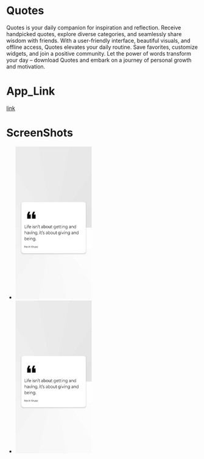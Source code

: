# Quotes
Quotes is your daily companion for inspiration and reflection. Receive handpicked quotes, explore diverse categories, and seamlessly share wisdom with friends. With a user-friendly interface, beautiful visuals, and offline access, Quotes elevates your daily routine. Save favorites, customize widgets, and join a positive community. Let the power of words transform your day – download Quotes and embark on a journey of personal growth and motivation.

# App_Link
[link](https://apkpure.net/group/com.onedeveloper.jetpackcompose)

# ScreenShots
- <img src = "https://raw.githubusercontent.com/harshu-2001/Quotes/master/Screenshots/Screenshot_2024-02-26-15-50-57-91_a9b9d0a155accd02b61adb1ce083abdb.jpg" width="200" height="400"/>
- <img src = "https://raw.githubusercontent.com/harshu-2001/Quotes/master/Screenshots/Screenshot_2024-02-26-15-50-57-91_a9b9d0a155accd02b61adb1ce083abdb.jpg" width ="200" height = "400"/>


